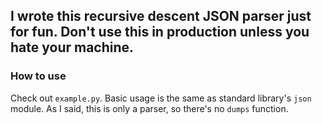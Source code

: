 ## I wrote this recursive descent JSON parser just for fun. Don't use this in production unless you hate your machine.

### How to use
Check out `example.py`. Basic usage is the same as standard library's `json` module. As I said, this is only a parser, so there's no `dumps` function.
